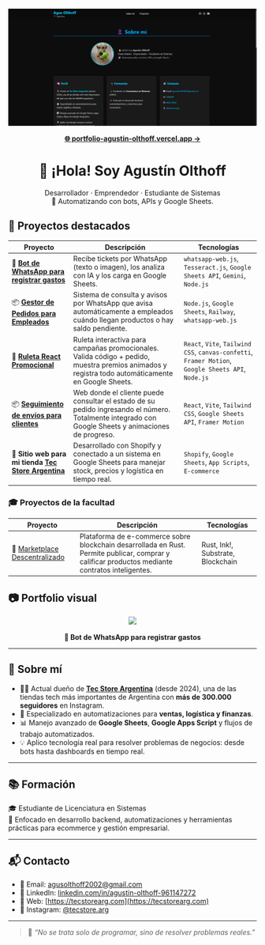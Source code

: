 <p align="center">
  <a href="https://portfolio-agustin-olthoff.vercel.app/" target="_blank">
    <img src="./images/preview.png" alt="Preview de portfolio" width="800"/>
  </a>
</p>

<p align="center">
  <a href="https://portfolio-agustin-olthoff.vercel.app/" target="_blank"><strong>🌐 portfolio-agustin-olthoff.vercel.app →</strong></a>
</p>

<h1 align="center">👋 ¡Hola! Soy Agustín Olthoff</h1>

<p align="center">
  Desarrollador · Emprendedor · Estudiante de Sistemas <br>
  🎯 Automatizando con bots, APIs y Google Sheets.
</p>

## 🚀 Proyectos destacados

| Proyecto | Descripción | Tecnologías |
|----------|-------------|-------------|
| 🧾 [**Bot de WhatsApp para registrar gastos**](https://github.com/auwus21/whatsapp-ticket-bot) | Recibe tickets por WhatsApp (texto o imagen), los analiza con IA y los carga en Google Sheets. | `whatsapp-web.js`, `Tesseract.js`, `Google Sheets API`, `Gemini`, `Node.js` |
| 📦 [**Gestor de Pedidos para Empleados**](https://github.com/auwus21/whatsapp-pedidos-empleados) | Sistema de consulta y avisos por WhatsApp que avisa automáticamente a empleados cuándo llegan productos o hay saldo pendiente. | `Node.js`, `Google Sheets`, `Railway`, `whatsapp-web.js` |
| 🎰 [**Ruleta React Promocional**](https://github.com/auwus21/ruleta-promocional-react) | Ruleta interactiva para campañas promocionales. Valida código + pedido, muestra premios animados y registra todo automáticamente en Google Sheets. | `React`, `Vite`, `Tailwind CSS`, `canvas-confetti`, `Framer Motion`, `Google Sheets API`, `Node.js` |
| 📦 [**Seguimiento de envíos para clientes**](https://github.com/auwus21/tracking-tecstore-md) | Web donde el cliente puede consultar el estado de su pedido ingresando el número. Totalmente integrado con Google Sheets y animaciones de progreso. | `React`, `Vite`, `Tailwind CSS`, `Google Sheets API`, `Framer Motion` |
| 🛒 **Sitio web para mi tienda [Tec Store Argentina](https://tecstorearg.com/)** | Desarrollado con Shopify y conectado a un sistema en Google Sheets para manejar stock, precios y logística en tiempo real. | `Shopify`, `Google Sheets`, `App Scripts`, `E-commerce` |

### 🎓 Proyectos de la facultad

| Proyecto | Descripción | Tecnologías |
|----------|-------------|-------------|
| 🧾 [Marketplace Descentralizado](https://github.com/TP-Seminario-de-Lenguajes-Rust-2025/marketplacedescentralizado) | Plataforma de e-commerce sobre blockchain desarrollada en Rust. Permite publicar, comprar y calificar productos mediante contratos inteligentes. | Rust, Ink!, Substrate, Blockchain |



## 📷 Portfolio visual

<p align="center">
  <img src="./images/bot-ticket-wsp-demo-optimized.gif" width="600"/>
</p>

<p align="center"><strong>🧾 Bot de WhatsApp para registrar gastos</strong></p>


---

## 🧠 Sobre mí

- 👨‍💼 Actual dueño de [**Tec Store Argentina**](https://www.instagram.com/tecstore.arg/) (desde 2024), una de las tiendas tech más importantes de Argentina con **más de 300.000 seguidores** en Instagram.
- 🧾 Especializado en automatizaciones para **ventas, logística y finanzas**.
- 📊 Manejo avanzado de **Google Sheets**, **Google Apps Script** y flujos de trabajo automatizados.
- 💡 Aplico tecnología real para resolver problemas de negocios: desde bots hasta dashboards en tiempo real.

---

## 📚 Formación

🎓 Estudiante de Licenciatura en Sistemas  
📌 Enfocado en desarrollo backend, automatizaciones y herramientas prácticas para ecommerce y gestión empresarial.

---

## 📬 Contacto

- 📧 Email: agusolthoff2002@gmail.com  
- 💼 LinkedIn: [linkedin.com/in/agustin-olthoff-961147272](https://www.linkedin.com/in/agustin-olthoff-961147272/)  
- 🛒 Web: [https://tecstorearg.com](https://tecstorearg.com)  
- 📱 Instagram: [@tecstore.arg](https://www.instagram.com/tecstore.arg/)

---

> 💬 *“No se trata solo de programar, sino de resolver problemas reales.”*


